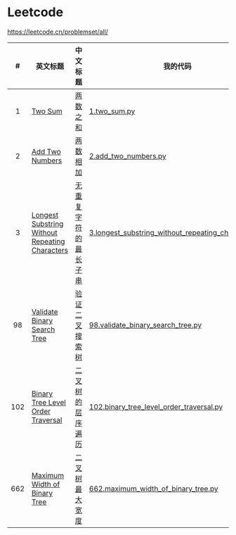 # Leetcode

https://leetcode.cn/problemset/all/

| # | 英文标题 | 中文标题 | 我的代码 | 题目内容 | 难度 | 通过率 |
|:-:|---------|--------|---------|---------|-----|-------|
|1|[Two Sum](https://leetcode.cn/problems/two-sum)|[两数之和](https://leetcode.cn/problems/two-sum)|[1.two_sum.py](1.two_sum.py)|[点击打开](1.two_sum.md)|EASY|52.83%|
|2|[Add Two Numbers](https://leetcode.cn/problems/add-two-numbers)|[两数相加](https://leetcode.cn/problems/add-two-numbers)|[2.add_two_numbers.py](2.add_two_numbers.py)|[点击打开](2.add_two_numbers.md)|MEDIUM|42.25%|
|3|[Longest Substring Without Repeating Characters](https://leetcode.cn/problems/longest-substring-without-repeating-characters)|[无重复字符的最长子串](https://leetcode.cn/problems/longest-substring-without-repeating-characters)|[3.longest_substring_without_repeating_characters.py](3.longest_substring_without_repeating_characters.py)|[点击打开](3.longest_substring_without_repeating_characters.md)|MEDIUM|39.06%|
|98|[Validate Binary Search Tree](https://leetcode.cn/problems/validate-binary-search-tree)|[验证二叉搜索树](https://leetcode.cn/problems/validate-binary-search-tree)|[98.validate_binary_search_tree.py](98.validate_binary_search_tree.py)|[点击打开](98.validate_binary_search_tree.md)|MEDIUM|36.67%|
|102|[Binary Tree Level Order Traversal](https://leetcode.cn/problems/binary-tree-level-order-traversal)|[二叉树的层序遍历](https://leetcode.cn/problems/binary-tree-level-order-traversal)|[102.binary_tree_level_order_traversal.py](102.binary_tree_level_order_traversal.py)|[点击打开](102.binary_tree_level_order_traversal.md)|MEDIUM|65.26%|
|662|[Maximum Width of Binary Tree](https://leetcode.cn/problems/maximum-width-of-binary-tree)|[二叉树最大宽度](https://leetcode.cn/problems/maximum-width-of-binary-tree)|[662.maximum_width_of_binary_tree.py](662.maximum_width_of_binary_tree.py)|[点击打开](662.maximum_width_of_binary_tree.md)|MEDIUM|43.63%|
